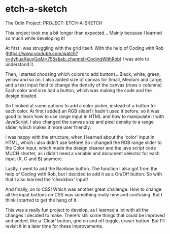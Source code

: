 # etch-a-sketch
The Odin Project: PROJECT: ETCH-A-SKETCH

This project took me a bit longer than expected... Mainly because I learned so much while developing it!

At first i was struggling with the grid itself. With the help of Coding with Rob (https://www.youtube.com/watch?v=dyhuaXeuyGo&t=755s&ab_channel=CodingWithRob) I was able to understand it.

Then, i started choosing which colors to add buttons...Black, white, green, yellow and so on.
I also added size of canvas for Small, Medium and Large, and a text input field to change the density of the canvas (rows x columns)
Each color and size had a button, which was making the code and the design bloated. 

So I looked at some options to add a color picker, instead of a button for each color. At first i added an RGB slider! I hadn't used it before, so it was good to learn how to use range input in HTML and how to manipulate it with JavaScript. I also changed the canvas size and pixel density to a range slider, which makes it more user friendly.

I was happy with the structure, when I learned about the 'color' input in HTML, which i also didn't use before! So i changed the RGB range slider to the Color input, which made the design cleaner and the java script code MUCH shorter, as i didn't need a variable and document selector for each input (R, G and B) anymore. 

Lastly, i went to add the Rainbow button. The function I also got from the help of Coding with Rob, but I decided to add it as a On/Off button. So with that I also learned the 'checkbox' input!

And finally, on to CSS! Which was another great challenge. How to change all the input buttons on CSS was something really new and confusing. But I think i started to get the hang of it.


This was a really fun project to develop, as I learned a lot with all the changes I decided to make. There's still some things that could be improved and added, like a 'Clear' button, grid on and off toggle, eraser button. But I'll revisit it in a later time for these improvements.  